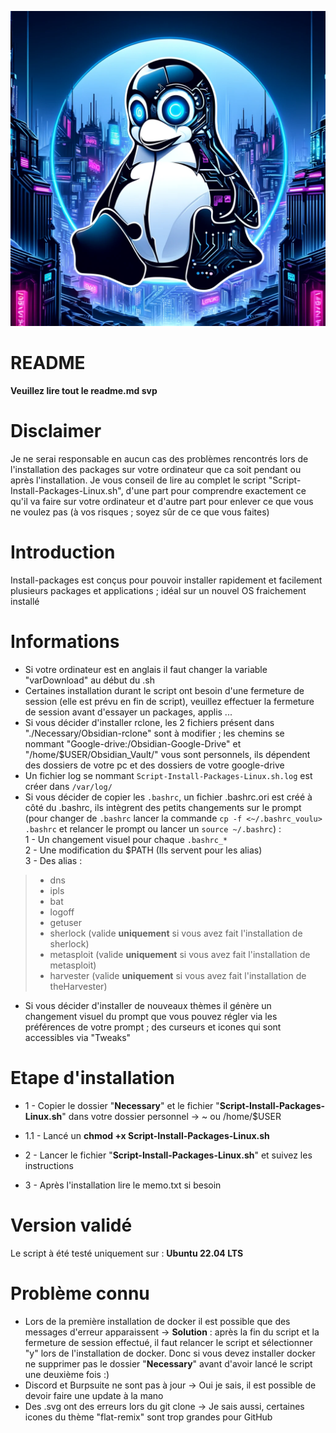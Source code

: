 ![pingouin](./Necessary/Images/Linux.png)

# README

**Veuillez lire tout le readme.md svp**

# Disclaimer

Je ne serai responsable en aucun cas des problèmes rencontrés lors de l'installation des packages sur votre ordinateur que ca soit pendant ou après l'installation. Je vous conseil de lire au complet le script "Script-Install-Packages-Linux.sh", d'une part pour comprendre exactement ce qu'il va faire sur votre ordinateur et d'autre part pour enlever ce que vous ne voulez pas (à vos risques ; soyez sûr de ce que vous faites)

# Introduction

Install-packages est conçus pour pouvoir installer rapidement et facilement plusieurs packages et applications ; idéal sur un nouvel OS fraichement installé

# Informations

- Si votre ordinateur est en anglais il faut changer la variable "varDownload" au début du .sh
- Certaines installation durant le script ont besoin d'une fermeture de session (elle est prévu en fin de script), veuillez effectuer la fermeture de session avant d'essayer un packages, applis ...
- Si vous décider d'installer rclone, les 2 fichiers présent dans "./Necessary/Obsidian-rclone" sont à modifier ; les chemins se nommant "Google-drive:/Obsidian-Google-Drive" et "/home/$USER/Obsidian_Vault/" vous sont personnels, ils dépendent des dossiers de votre pc et des dossiers de votre google-drive
- Un fichier log se nommant `Script-Install-Packages-Linux.sh.log` est créer dans `/var/log/`
- Si vous décider de copier les `.bashrc`, un fichier .bashrc.ori est créé à côté du .bashrc, ils intègrent des petits changements sur le prompt (pour changer de `.bashrc` lancer la commande `cp -f <~/.bashrc_voulu> .bashrc` et relancer le prompt ou lancer un `source ~/.bashrc`) :<br>
1 - Un changement visuel pour chaque `.bashrc_*`<br>
2 - Une modification du $PATH (Ils servent pour les alias)<br>
3 - Des alias :
>- dns
>- ipls
>- bat
>- logoff
>- getuser
>- sherlock (valide **uniquement** si vous avez fait l'installation de sherlock)
>- metasploit (valide **uniquement** si vous avez fait l'installation de metasploit)
>- harvester (valide **uniquement** si vous avez fait l'installation de theHarvester)

- Si vous décider d'installer de nouveaux thèmes il génère un changement visuel du prompt que vous pouvez régler via les préférences de votre prompt ; des curseurs et icones qui sont accessibles via "Tweaks" 

# Etape d'installation

- 1 - Copier le dossier "**Necessary**" et le fichier "**Script-Install-Packages-Linux.sh**" dans votre dossier personnel -> ~ ou /home/$USER

- 1.1 - Lancé un **chmod +x Script-Install-Packages-Linux.sh**

- 2 - Lancer le fichier "**Script-Install-Packages-Linux.sh**" et suivez les instructions

- 3 - Après l'installation lire le memo.txt si besoin

# Version validé

Le script à été testé uniquement sur : 
**Ubuntu 22.04 LTS**

# Problème connu

- Lors de la première installation de docker il est possible que des messages d'erreur apparaissent -> **Solution** : après la fin du script et la fermeture de session effectué, il faut relancer le script et sélectionner "y" lors de l'installation de docker. Donc si vous devez installer docker ne supprimer pas le dossier "**Necessary**" avant d'avoir lancé le script une deuxième fois :)
- Discord et Burpsuite ne sont pas à jour -> Oui je sais, il est possible de devoir faire une update à la mano
- Des .svg ont des erreurs lors du git clone -> Je sais aussi, certaines icones du thème "flat-remix" sont trop grandes pour GitHub
